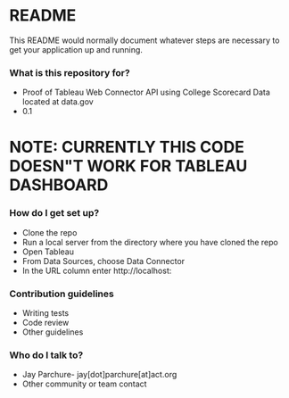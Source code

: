# README #

This README would normally document whatever steps are necessary to get your application up and running.

### What is this repository for? ###

* Proof of Tableau Web Connector API using College Scorecard Data located at data.gov
* 0.1

# NOTE: CURRENTLY THIS CODE DOESN"T WORK FOR TABLEAU DASHBOARD #
### How do I get set up? ###

* Clone the repo
* Run a local server from the directory where you have cloned the repo
* Open Tableau
* From Data Sources, choose Data Connector
* In the URL column enter http://localhost:<port number>

### Contribution guidelines ###

* Writing tests
* Code review
* Other guidelines

### Who do I talk to? ###

* Jay Parchure- jay[dot]parchure[at]act.org
* Other community or team contact